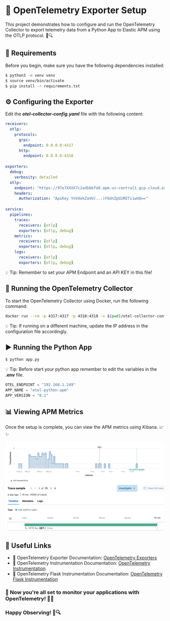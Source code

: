 # 🚀 OpenTelemetry Exporter Setup

This project demonstrates how to configure and run the OpenTelemetry Collector to export telemetry data from a Python App to Elastic APM using the OTLP protocol. 📡🔍

## 📌 Requirements

Before you begin, make sure you have the following dependencies installed:

```sh
$ python3 -m venv venv
$ source venv/bin/activate
$ pip install -r requirements.txt
```

## ⚙️ Configuring the Exporter

Edit the _**otel-collector-config.yaml**_ file with the following content:

```yaml
receivers:
  otlp:
    protocols:
      grpc:
        endpoint: 0.0.0.0:4317
      http:
        endpoint: 0.0.0.0:4318

exporters:
  debug:
    verbosity: detailed 
  otlp:
    endpoint: "https://97e7XXXX7c2adbbbfe0.apm.us-central1.gcp.cloud.es.io:443"
    headers:
      Authorization: "ApiKey YnV4ekZaVU(...)F6dnZpU2RETi1wUQ=="

service:
  pipelines:
    traces:
      receivers: [otlp]
      exporters: [otlp, debug]
    metrics:
      receivers: [otlp]
      exporters: [otlp, debug]
    logs:
      receivers: [otlp]
      exporters: [otlp, debug]
```

💡 Tip: Remember to set your APM Endpoint and an API KEY in this file!

## 🚀 Running the OpenTelemetry Collector

To start the OpenTelemetry Collector using Docker, run the following command:

```sh
docker run --rm -p 4317:4317 -p 4318:4318 -v $(pwd)/otel-collector-config.yaml:/etc/otel-collector-config.yaml otel/opentelemetry-collector-contrib:latest --config /etc/otel-collector-config.yaml
```

💡 Tip: If running on a different machine, update the IP address in the configuration file accordingly.

## ▶️ Running the Python App

```sh
$ python app.py
```

💡 Tip: Before start your python app remember to edit the variables in the **.env** file.

```js
OTEL_ENDPOINT = "192.168.1.249"
APP_NAME = "otel-python-apm" 
APP_VERSION = "0.1"
```

## 📊 Viewing APM Metrics
Once the setup is complete, you can view the APM metrics using Kibana. 📈✨

![alt text](image.png)


## 🔗 Useful Links

* 📖 OpenTelemetry Exporter Documentation: [OpenTelemetry Exporters](https://opentelemetry.io/docs/languages/python/exporters/#usage)
* 📖 OpenTelemetry Instrumentation Documentation: [OpenTelemetry Instrumentation](https://opentelemetry.io/docs/languages/python/instrumentation/)
* 📖 OpenTelemetry Flask Instrumentation Documentation: [OpenTelemetry Flask Instrumentation](https://pypi.org/project/opentelemetry-instrumentation-flask/)

### 🎯 Now you're all set to monitor your applications with OpenTelemetry! 🚀🐍
### Happy Observing! 👀🔍